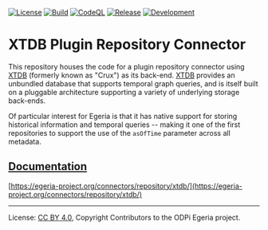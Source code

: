 <!-- SPDX-License-Identifier: CC-BY-4.0 -->
<!-- Copyright Contributors to the ODPi Egeria project. -->

[![License](https://img.shields.io/github/license/odpi/egeria-connector-xtdb)](LICENSE)
[![Build](https://github.com/odpi/egeria-connector-xtdb/workflows/Build/badge.svg)](https://github.com/odpi/egeria-connector-xtdb/actions/workflows/merge.yml?query=workflow%3ABuild)
[![CodeQL](https://github.com/odpi/egeria-connector-xtdb/workflows/CodeQL/badge.svg)](https://github.com/odpi/egeria-connector-xtdb/actions/workflows/codeql-analysis.yml)
[![Release](https://img.shields.io/maven-central/v/org.odpi.egeria/egeria-connector-xtdb?label=release)](http://repository.sonatype.org/service/local/artifact/maven/redirect?r=central-proxy&g=org.odpi.egeria&a=egeria-connector-xtdb&v=RELEASE&c=jar-with-dependencies)
[![Development](https://img.shields.io/nexus/s/org.odpi.egeria/egeria-connector-xtdb?label=development&server=https%3A%2F%2Foss.sonatype.org)](https://oss.sonatype.org/content/repositories/snapshots/org/odpi/egeria/egeria-connector-xtdb/)

# XTDB Plugin Repository Connector

This repository houses the code for a plugin repository connector using [XTDB](https://xtdb.com) (formerly known as "Crux") as its back-end. [XTDB](https://xtdb.com) provides an unbundled database that supports temporal graph queries, and is itself built on a pluggable architecture supporting a variety of underlying storage back-ends.

Of particular interest for Egeria is that it has native support for storing historical information and temporal queries -- making it one of the first repositories to support the use of the `asOfTime` parameter across all metadata.

## [Documentation](https://egeria-project.org/connectors/repository/xtdb/)

[https://egeria-project.org/connectors/repository/xtdb/](https://egeria-project.org/connectors/repository/xtdb/)

----
License: [CC BY 4.0](https://creativecommons.org/licenses/by/4.0/),
Copyright Contributors to the ODPi Egeria project.
